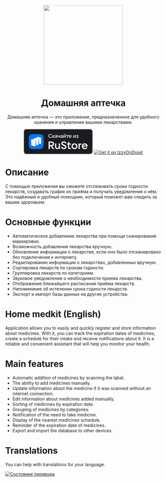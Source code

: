 <div align="center">

<img src="https://raw.githubusercontent.com/pewaru-333/HomeMedkit-App/master/fastlane/metadata/android/en-US/images/icon.png" width=256px height=256px/>

# Домашняя аптечка

Домашняя аптечка — это приложение, предназначенное для удобного хранения и управления вашими лекарствами.

</div>

<div align="center">

[<img src="https://raw.githubusercontent.com/pewaru-333/HomeMedkit-App/master/RuStore.svg"
  alt="Скачайте в RuStore"
  height=80/>](https://www.rustore.ru/catalog/app/ru.application.homemedkit) 
[<img src="https://raw.githubusercontent.com/pewaru-333/HomeMedkit-App/master/IzzyOnDroid.png"
  alt="Get it on IzzyOnDroid"
  height=80/>](https://apt.izzysoft.de/fdroid/index/apk/ru.application.homemedkit)

</div>

<div align="left">

# Описание
С помощью приложения вы сможете отслеживать сроки годности лекарств, создавать график их приёма и получать уведомления о нём.
Это надёжный и удобный помощник, который поможет вам следить за вашим здоровьем.

# Основные функции

* Автоматическое добавление лекарства при помощи сканирования маркировки.
* Возможность добавления лекарства вручную.
* Обновление информации о лекарстве, если оно было отсканировано без подключения к интернету.
* Редактирование информации о лекарствах, добавленных вручную.
* Сортировка лекарств по срокам годности.
* Группировка лекарств по категориям.
* Звуковое уведомление о необходимости приема лекарства.
* Отображение ближайшего расписания приёма лекарств.
* Напоминание об истечении срока годности лекарств.
* Экспорт и импорт базы данных на другие устройства.

# Home medkit (English)

Application allows you to easily and quickly register and store information about medicines. With it, you can track the expiration dates of medicines,
create a schedule for their intake and receive notifications about it.
It is a reliable and convenient assistant that will help you monitor your health.

# Main features

* Automatic addition of medicines by scanning the label.
* The ability to add medicines manually.
* Update information about the medicine if it was scanned without an internet connection.
* Edit information about medicines added manually.
* Sorting of medicines by expiration date.
* Grouping of medicines by categories.
* Notification of the need to take medicine.
* Display of the nearest medicines schedule.
* Reminder of the expiration date of medicines.
* Export and import the database to other devices.

</div>

# Translations

You can help with translations for your language.

<a href="https://hosted.weblate.org/engage/homemedkit/">
<img src="https://hosted.weblate.org/widget/homemedkit/multi-auto.svg" alt="Состояние перевода" />
</a>

